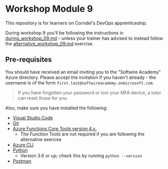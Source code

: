 # Workshop Module 9

This repository is for learners on Corndel's DevOps apprenticeship.

During workshop 9 you'll be following the instructions in [during_workshop_09.md](during_workshop_09.md) - unless your trainer has advised to instead follow the [alternative_workshop_09.md](alternative_workshop_09.md) exercise.

## Pre-requisites

You should have received an email inviting you to the "Softwire Academy" Azure directory. Please accept the invitation if you haven't already - the username is of the form `first.last@softwireacademy.onmicrosoft.com`.

> If you have forgotten your password or lost your MFA device, a tutor can reset those for you.

Also, make sure you have installed the following:

* [Visual Studio Code](https://code.visualstudio.com/download)
* [Git](https://git-scm.com/)
* [Azure Functions Core Tools version 4.x.](https://docs.microsoft.com/en-gb/azure/azure-functions/functions-run-local#v2)
  * The Function Tools are not required if you are following the alternative exercise
* [Azure CLI](https://docs.microsoft.com/en-us/cli/azure/install-azure-cli)
* [Python](https://www.python.org/downloads/)
  * Version 3.6 or up; check this by running `python --version`
* [Postman](https://www.postman.com/downloads/)
